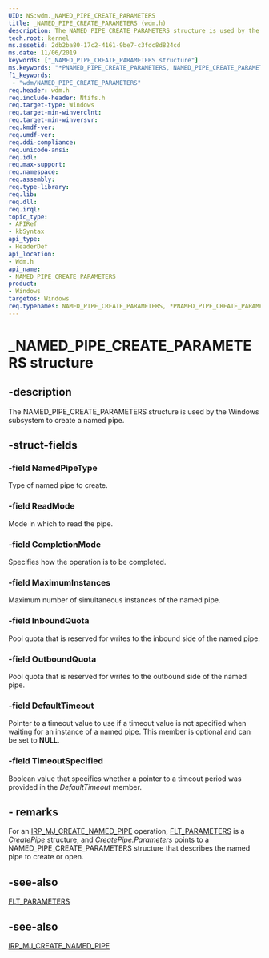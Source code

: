 ```yaml
---
UID: NS:wdm._NAMED_PIPE_CREATE_PARAMETERS
title: _NAMED_PIPE_CREATE_PARAMETERS (wdm.h)
description: The NAMED_PIPE_CREATE_PARAMETERS structure is used by the Windows subsystem to create a named pipe.
tech.root: kernel
ms.assetid: 2db2ba80-17c2-4161-9be7-c3fdc8d824cd
ms.date: 11/06/2019
keywords: ["_NAMED_PIPE_CREATE_PARAMETERS structure"]
ms.keywords: "*PNAMED_PIPE_CREATE_PARAMETERS, NAMED_PIPE_CREATE_PARAMETERS, NAMED_PIPE_CREATE_PARAMETERS structure"
f1_keywords:
 - "wdm/NAMED_PIPE_CREATE_PARAMETERS"
req.header: wdm.h
req.include-header: Ntifs.h
req.target-type: Windows
req.target-min-winverclnt: 
req.target-min-winversvr: 
req.kmdf-ver: 
req.umdf-ver: 
req.ddi-compliance: 
req.unicode-ansi: 
req.idl: 
req.max-support: 
req.namespace: 
req.assembly: 
req.type-library: 
req.lib: 
req.dll: 
req.irql: 
topic_type:
- APIRef
- kbSyntax
api_type:
- HeaderDef
api_location:
- Wdm.h
api_name:
- NAMED_PIPE_CREATE_PARAMETERS
product:
- Windows
targetos: Windows
req.typenames: NAMED_PIPE_CREATE_PARAMETERS, *PNAMED_PIPE_CREATE_PARAMETERS
---
```


# _NAMED_PIPE_CREATE_PARAMETERS structure

## -description

 The NAMED_PIPE_CREATE_PARAMETERS structure is used by the Windows subsystem to create a named pipe.

## -struct-fields

### -field NamedPipeType

Type of named pipe to create.

### -field ReadMode

Mode in which to read the pipe.

### -field CompletionMode

Specifies how the operation is to be completed.

### -field MaximumInstances

Maximum number of simultaneous instances of the named pipe.

### -field InboundQuota

Pool quota that is reserved for writes to the inbound side of the named pipe.

### -field OutboundQuota

Pool quota that is reserved for writes to the outbound side of the named pipe.

### -field DefaultTimeout

Pointer to a timeout value to use if a timeout value is not specified when waiting for an instance of a named pipe. This member is optional and can be set to **NULL**.

### -field TimeoutSpecified

Boolean value that specifies whether a pointer to a timeout period was provided in the *DefaultTimeout* member.

## - remarks

For an [IRP_MJ_CREATE_NAMED_PIPE](https://docs.microsoft.com/windows-hardware/drivers/ifs/irp-mj-create-named-pipe) operation, [FLT_PARAMETERS](https://docs.microsoft.com/windows-hardware/drivers/ddi/fltkernel/ns-fltkernel-_flt_parameters) is a *CreatePipe* structure, and *CreatePipe.Parameters* points to a NAMED_PIPE_CREATE_PARAMETERS structure that describes the named pipe to create or open.

## -see-also

[FLT_PARAMETERS](https://docs.microsoft.com/windows-hardware/drivers/ddi/fltkernel/ns-fltkernel-_flt_parameters)
## -see-also

[IRP_MJ_CREATE_NAMED_PIPE](https://docs.microsoft.com/windows-hardware/drivers/ifs/irp-mj-create-named-pipe)
